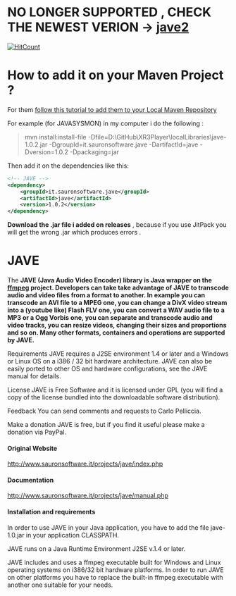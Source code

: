 # NO LONGER SUPPORTED , CHECK THE NEWEST VERION -> [jave2](https://github.com/goxr3plus/jave2)

[![HitCount](http://hits.dwyl.io/goxr3plus/JAVE.svg)](http://hits.dwyl.io/goxr3plus/JAVE)

# How to add it on your Maven Project ?

For them [follow this tutorial to add them to your Local Maven Repository](https://www.mkyong.com/maven/how-to-include-library-manully-into-maven-local-repository/) 


For example (for JAVASYSMON) in my computer i do the following :

> mvn install:install-file -Dfile=D:\GitHub\XR3Player\localLibraries\jave-1.0.2.jar -DgroupId=it.sauronsoftware.jave -DartifactId=jave -Dversion=1.0.2 -Dpackaging=jar

Then add it on the dependencies like this:

```XML
<!-- JAVE -->
<dependency>
	<groupId>it.sauronsoftware.jave</groupId>
	<artifactId>jave</artifactId>
	<version>1.0.2</version>
</dependency>
```

**Download the .jar file i added on releases** , because if you use JitPack you will get the wrong .jar which produces errors .


# JAVE
The **JAVE (Java Audio Video Encoder) library is Java wrapper on the [ffmpeg](https://www.ffmpeg.org/) project. Developers can take take advantage of JAVE to transcode audio and video files from a format to another. In example you can transcode an AVI file to a MPEG one, you can change a DivX video stream into a (youtube like) Flash FLV one, you can convert a WAV audio file to a MP3 or a Ogg Vorbis one, you can separate and transcode audio and video tracks, you can resize videos, changing their sizes and proportions and so on. Many other formats, containers and operations are supported by JAVE.**

Requirements
JAVE requires a J2SE environment 1.4 or later and a Windows or Linux OS on a i386 / 32 bit hardware architecture. JAVE can also be easily ported to other OS and hardware configurations, see the JAVE manual for details.

License
JAVE is Free Software and it is licensed under GPL (you will find a copy of the license bundled into the downloadable software distribution).

Feedback
You can send comments and requests to Carlo Pelliccia.

Make a donation
JAVE is free, but if you find it useful please make a donation via PayPal.

#### Original Website
http://www.sauronsoftware.it/projects/jave/index.php

#### Documentation
http://www.sauronsoftware.it/projects/jave/manual.php

#### Installation and requirements
In order to use JAVE in your Java application, you have to add the file jave-1.0.jar in your application CLASSPATH.

JAVE runs on a Java Runtime Environment J2SE v.1.4 or later.

JAVE includes and uses a ffmpeg executable built for Windows and Linux operating systems on i386/32 bit hardware platforms. In order to run JAVE on other platforms you have to replace the built-in ffmpeg executable with another one suitable for your needs. 
